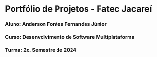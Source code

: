 # Portfólio de Projetos - Fatec Jacareí
### Aluno: Anderson Fontes Fernandes Júnior
### Curso: Desenvolvimento de Software Multiplataforma
### Turma: 2o. Semestre de 2024
